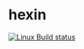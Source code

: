 # hexin

[![Linux Build status][travis-badge]][travis-link]

[travis-badge]: https://img.shields.io/travis/bpmsoasolutions/hexin.svg?style=flat-square&label=linux
[travis-link]: https://travis-ci.org/bpmsoasolutions/hexin